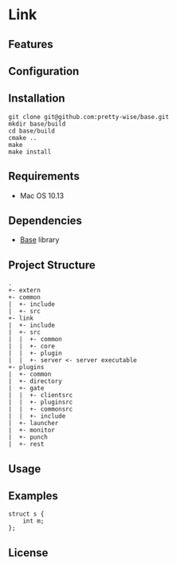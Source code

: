 Link
====

## Features
## Configuration
## Installation
```
git clone git@github.com:pretty-wise/base.git
mkdir base/build
cd base/build
cmake ..
make
make install
```
## Requirements
- Mac OS 10.13
## Dependencies
- [Base](https://github.com/pretty-wise/base) library
## Project Structure
```
.
+- extern
+- common
|  +- include
|  +- src
+- link
|  +- include
|  +- src
|  |  +- common
|  |  +- core
|  |  +- plugin
|  |  +- server <- server executable
+- plugins
|  +- common
|  +- directory
|  +- gate
|  |  +- clientsrc
|  |  +- pluginsrc
|  |  +- commonsrc
|  |  +- include
|  +- launcher
|  +- monitor
|  +- punch
|  +- rest
```
## Usage
## Examples
```code
struct s {
	int m;
};
```
## License
